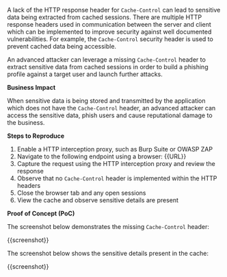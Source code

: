 A lack of the HTTP response header for `Cache-Control` can lead to sensitive data being extracted from cached sessions. There are multiple HTTP response headers used in communication between the server and client which can be implemented to improve security against well documented vulnerabilities. For example, the `Cache-Control` security header is used to prevent cached data being accessible.

An advanced attacker can leverage a missing `Cache-Control` header to extract sensitive data from cached sessions in order to build a phishing profile against a target user and launch further attacks.

**Business Impact**

When sensitive data is being stored and transmitted by the application which does not have the `Cache-Control` header, an advanced attacker can access the sensitive data, phish users and cause reputational damage to the business.

**Steps to Reproduce**

1. Enable a HTTP interception proxy, such as Burp Suite or OWASP ZAP
1. Navigate to the following endpoint using a browser: {{URL}}
1. Capture the request using the HTTP interception proxy and review the response
1. Observe that no `Cache-Control` header is implemented within the HTTP headers
1. Close the browser tab and any open sessions
1. View the cache and observe sensitive details are present

**Proof of Concept (PoC)**

The screenshot below demonstrates the missing `Cache-Control` header:

{{screenshot}}

The screenshot below shows the sensitive details present in the cache:

{{screenshot}}
